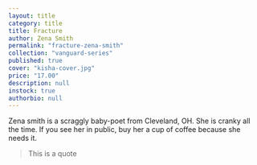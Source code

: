 ```yaml
---
layout: title
category: title
title: Fracture
author: Zena Smith
permalink: "fracture-zena-smith"
collection: "vanguard-series"
published: true
cover: "kisha-cover.jpg"
price: "17.00"
description: null
instock: true
authorbio: null
---
```




Zena smith is a scraggly baby-poet from Cleveland, OH. She is cranky all the time. If you see her in public, buy her a cup of coffee because she needs it.

> This is a quote
